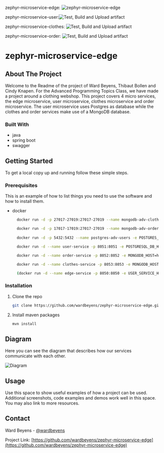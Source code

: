zephyr-microservice-edge: ![zephyr-microservice-edge](https://github.com/wardbeyens/zephyr-microservice-edge/workflows/Test,%20Build%20and%20Upload%20artifact/badge.svg?branch=main)

zephyr-microservice-user:![Test, Build and Upload artifact](https://github.com/cindy5656/Zephyr-userservice/workflows/Test,%20Build%20and%20Upload%20artifact/badge.svg?branch=master)

zephyr-microservice-clothes: ![Test, Build and Upload artifact](https://github.com/thibautbollen/zephyr-clothes/workflows/Test,%20Build%20and%20Upload%20artifact/badge.svg?branch=main)

zephyr-microservice-order: ![Test, Build and Upload artifact](https://github.com/wardbeyens/zephyr-microservice-order/workflows/Test,%20Build%20and%20Upload%20artifact/badge.svg?branch=main)

# zephyr-microservice-edge

## About The Project
Welcome to the Readme of the project of Ward Beyens, Thibaut Bollen and Cindy Knapen. For the Advanced Programming Topics Class, we have made a project around a clothing webshop. This project covers 4 micro services, the edge microservice, user microservice, clothes microservice and order microservice. The user microservice uses Postgres as database while the clothes and order services make use of a MongoDB database.

### Built With

* []()java
* []()spring boot
* []()swagger

## Getting Started

To get a local copy up and running follow these simple steps.

### Prerequisites

This is an example of how to list things you need to use the software and how to install them.
* docker
  ```sh
    docker run -d -p 27017-27019:27017-27019 --name mongodb-adv-clothes mongo

    docker run -d -p 17017-17019:27017-27019 --name mongodb-adv-orders mongo
    
    docker run -d -p 5432:5432 --name postgres-adv-users -e POSTGRES_PASSWORD=postgres -e POSTGRES_DB=userTest postgres

    docker run -d --name user-service -p 8051:8051 -e POSTGRESQL_DB_HOST=host.docker.internal cindy5656/userservice:latest

    docker run -d --name order-service -p 8052:8052 -e MONGODB_HOST=host.docker.internal -e MONGODB_PORT=17017 wardbeyens/orderservice:latest

    docker run -d --name clothes-service -p 8053:8053 -e MONGODB_HOST=host.docker.internal 990604/clothesservice:latest

    (docker run -d --name edge-service -p 8050:8050 -e USER_SERVICE_HOST=host.docker.internal -e CLOTHES_SERVICE_HOST=host.docker.internal -e ORDER_SERVICE_HOST=host.docker.internal wardbeyens/zephyr-edge-service:latest)
  ```

### Installation

1. Clone the repo
   ```sh
   git clone https://github.com/wardbeyens/zephyr-microservice-edge.git
   ```
2. Install maven packages
   ```sh
   mvn install
   ```
## Diagram
Here you can  see the diagram that describes how our services communicate with each other. 

![Diagram](https://i.imgur.com/LvCd8C1.png)

## Usage

Use this space to show useful examples of how a project can be used. Additional screenshots, code examples and demos work well in this space. You may also link to more resources.

## Contact

Ward Beyens - [@wardbeyens](https://twitter.com/wardbeyens)

Project Link: [https://github.com/wardbeyens/zephyr-microservice-edge](https://github.com/wardbeyens/zephyr-microservice-edge)

